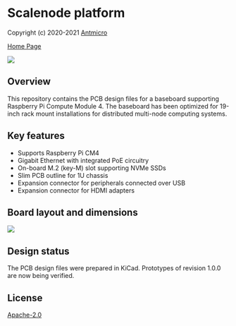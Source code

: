 # Scalenode platform


Copyright (c) 2020-2021 [Antmicro](https://www.antmicro.com>)

[Home Page](https://opensource.antmicro.com/projects/scalenode)

![](img/scalenode.jpg)

## Overview

This repository contains the PCB design files for a baseboard supporting Raspberry Pi Compute Module 4.
The baseboard has been optimized for 19-inch rack mount installations for distributed multi-node computing systems.

## Key features

* Supports Raspberry Pi CM4
* Gigabit Ethernet with integrated PoE circuitry
* On-board M.2 (key-M) slot supporting NVMe SSDs 
* Slim PCB outline for 1U chassis
* Expansion connector for peripherals connected over USB
* Expansion connector for HDMI adapters

## Board layout and dimensions

![](img/scalenode-dimensions.png)

## Design status

The PCB design files were prepared in KiCad.
Prototypes of revision 1.0.0 are now being verified.

## License

[Apache-2.0](LICENSE)
